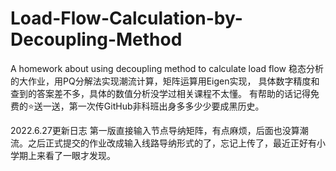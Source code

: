 # Load-Flow-Calculation-by-Decoupling-Method
A homework about using decoupling method to calculate load flow
稳态分析的大作业，用PQ分解法实现潮流计算，矩阵运算用Eigen实现，
具体数字精度和查到的答案差不多，具体的数值分析没学过相关课程不太懂。
有帮助的话记得免费的⭐送一送，第一次传GitHub非科班出身多多少少要成黑历史。

2022.6.27更新日志
第一版直接输入节点导纳矩阵，有点麻烦，后面也没算潮流。之后正式提交的作业改成输入线路导纳形式的了，忘记上传了，最近正好有小学期上来看了一眼才发现。
